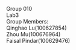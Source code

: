 Group 010 <br/>
Lab3<br/>
Group Members:<br/>
Qinghao Lu(100627854)<br/>
Zhou Mu(100676964)<br/>
Faisal Pindar(100629476)<br/>

